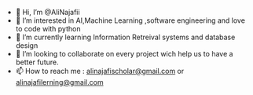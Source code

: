- 👋 Hi, I’m @AliNajafii
- 👀 I’m interested in AI,Machine Learning ,software engineering and love to code with python
- 🌱 I’m currently learning Information Retreival systems and database design
- 💞️ I’m looking to collaborate on every project wich help us to have a better future. 
- 📫 How to reach me : alinajafischolar@gmail.com or alinajafilerning@gmail.com

<!---
AliNajafii/AliNajafii is a ✨ special ✨ repository because its `README.md` (this file) appears on your GitHub profile.
You can click the Preview link to take a look at your changes.
--->
